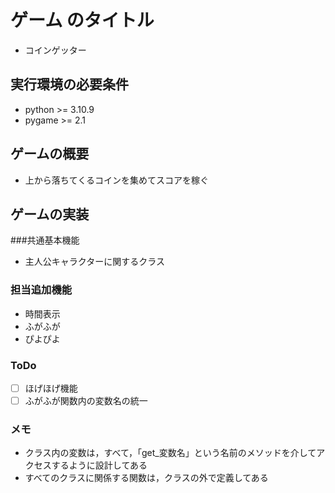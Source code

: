 # ゲーム のタイトル
* コインゲッター
## 実行環境の必要条件
* python >= 3.10.9
* pygame >= 2.1

## ゲームの概要
* 上から落ちてくるコインを集めてスコアを稼ぐ

## ゲームの実装
###共通基本機能
* 主人公キャラクターに関するクラス
### 担当追加機能
* 時間表示
* ふがふが
* ぴよぴよ
### ToDo
- [ ] ほげほげ機能
- [ ] ふがふが関数内の変数名の統一
### メモ
* クラス内の変数は，すべて，「get_変数名」という名前のメソッドを介してアクセスするように設計してある
* すべてのクラスに関係する関数は，クラスの外で定義してある
